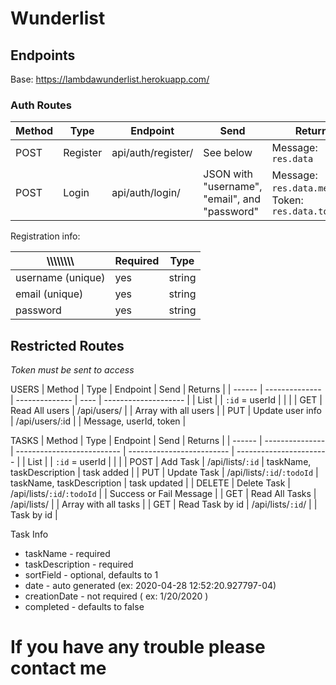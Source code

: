 # Wunderlist

## Endpoints

Base: https://lambdawunderlist.herokuapp.com/

### Auth Routes


| Method | Type     | Endpoint           | Send                                          | Returns                                              |
| ------ | -------- | ------------------ | --------------------------------------------- | ---------------------------------------------------- |
| POST   | Register | api/auth/register/ | See below                                     | Message: `res.data`                                  |
| POST   | Login    | api/auth/login/    | JSON with "username", "email", and "password" | Message: `res.data.message`, Token: `res.data.token` |

Registration info:

| \\\\\\\\\\\\\\\   | Required | Type   |
| ----------------- | -------- | ------ |
| username (unique) | yes      | string |
| email (unique)    | yes      | string |
| password          | yes      | string |

## Restricted Routes

_Token must be sent to access_


USERS
| Method | Type | Endpoint | Send | Returns |
| ------ | -------------- | -------------- | ---- | -------------------- |
| List | | `:id` = userId | | |
| GET | Read All users | /api/users/ | | Array with all users |
| PUT | Update user info | /api/users/:id | | Message, userId, token |

TASKS
| Method | Type | Endpoint | Send | Returns |
| ------ | --------------- | -------------------------- | ------------------------- | ----------------------- |
| List | | `:id` = userId | | |
| POST | Add Task | /api/lists/`:id` | taskName, taskDescription | task added |
| PUT | Update Task | /api/lists/`:id`/`:todoId` | taskName, taskDescription | task updated |
| DELETE | Delete Task | /api/lists/`:id`/`:todoId` | | Success or Fail Message |
| GET | Read All Tasks | /api/lists/ | | Array with all tasks |
| GET | Read Task by id | /api/lists/`:id`/ | | Task by id |


Task Info

- taskName - required
- taskDescription - required
- sortField - optional, defaults to 1
- date - auto generated (ex: 2020-04-28 12:52:20.927797-04)
- creationDate - not required ( ex: 1/20/2020 )
- completed - defaults to false

# If you have any trouble please contact me
